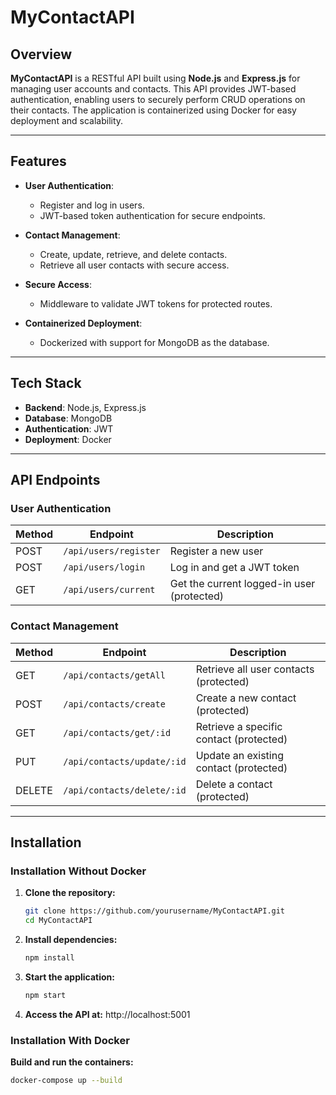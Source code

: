 # MyContactAPI

## Overview
**MyContactAPI** is a RESTful API built using **Node.js** and **Express.js** for managing user accounts and contacts. This API provides JWT-based authentication, enabling users to securely perform CRUD operations on their contacts. The application is containerized using Docker for easy deployment and scalability.

---

## Features

- **User Authentication**: 
  - Register and log in users.
  - JWT-based token authentication for secure endpoints.

- **Contact Management**:
  - Create, update, retrieve, and delete contacts.
  - Retrieve all user contacts with secure access.

- **Secure Access**:
  - Middleware to validate JWT tokens for protected routes.

- **Containerized Deployment**:
  - Dockerized with support for MongoDB as the database.

---

## Tech Stack

- **Backend**: Node.js, Express.js
- **Database**: MongoDB
- **Authentication**: JWT
- **Deployment**: Docker

---

## API Endpoints

### **User Authentication**
| **Method** | **Endpoint**       | **Description**                  |
|------------|--------------------|----------------------------------|
| POST       | `/api/users/register` | Register a new user              |
| POST       | `/api/users/login`    | Log in and get a JWT token        |
| GET        | `/api/users/current`  | Get the current logged-in user (protected) |

### **Contact Management**
| **Method** | **Endpoint**            | **Description**                   |
|------------|-------------------------|-----------------------------------|
| GET        | `/api/contacts/getAll`  | Retrieve all user contacts (protected) |
| POST       | `/api/contacts/create`  | Create a new contact (protected)      |
| GET        | `/api/contacts/get/:id` | Retrieve a specific contact (protected) |
| PUT        | `/api/contacts/update/:id` | Update an existing contact (protected) |
| DELETE     | `/api/contacts/delete/:id` | Delete a contact (protected)         |

---

## Installation

### Installation Without Docker

1. **Clone the repository:**
   ```bash
   git clone https://github.com/yourusername/MyContactAPI.git
   cd MyContactAPI
2. **Install dependencies:**
   ~~~bash
   npm install
3. **Start the application:**
   ```bash
   npm start
4. **Access the API at:**
    http://localhost:5001

### Installation With Docker

**Build and run the containers:**
   ```bash
   docker-compose up --build

   
   
